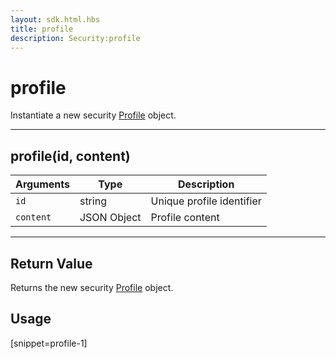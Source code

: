 ```yaml
---
layout: sdk.html.hbs
title: profile
description: Security:profile
---
```


# profile

Instantiate a new security [Profile](/sdk-reference/php/3/profile) object.

---

## profile(id, content)

| Arguments | Type        | Description               |
| --------- | ----------- | ------------------------- |
| `id`      | string      | Unique profile identifier |
| `content` | JSON Object | Profile content           |

---

## Return Value

Returns the new security [Profile](/sdk-reference/php/3/profile) object.

## Usage

[snippet=profile-1]
